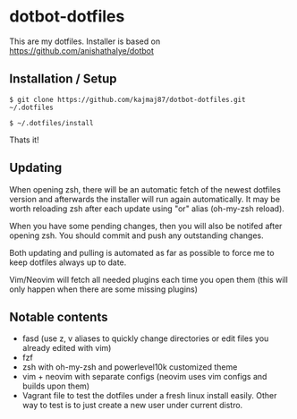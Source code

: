 # dotbot-dotfiles

This are my dotfiles. Installer is based on https://github.com/anishathalye/dotbot

## Installation / Setup

``$ git clone https://github.com/kajmaj87/dotbot-dotfiles.git ~/.dotfiles``

``$ ~/.dotfiles/install``

Thats it! 

## Updating

When opening zsh, there will be an automatic fetch of the newest dotfiles version and afterwards the installer will run again automatically.
It may be worth reloading zsh after each update using "or" alias (oh-my-zsh reload).

When you have some pending changes, then you will also be notifed after opening zsh. You should commit and push any outstanding changes.

Both updating and pulling is automated as far as possible to force me to keep dotfiles always up to date.

Vim/Neovim will fetch all needed plugins each time you open them (this will only happen when there are some missing plugins)

## Notable contents

- fasd (use z, v aliases to quickly change directories or edit files you already edited with vim)
- fzf
- zsh with oh-my-zsh and powerlevel10k customized theme
- vim + neovim with separate configs (neovim uses vim configs and builds upon them)
- Vagrant file to test the dotfiles under a fresh linux install easily. Other way to test is to just create a new user under current distro.
